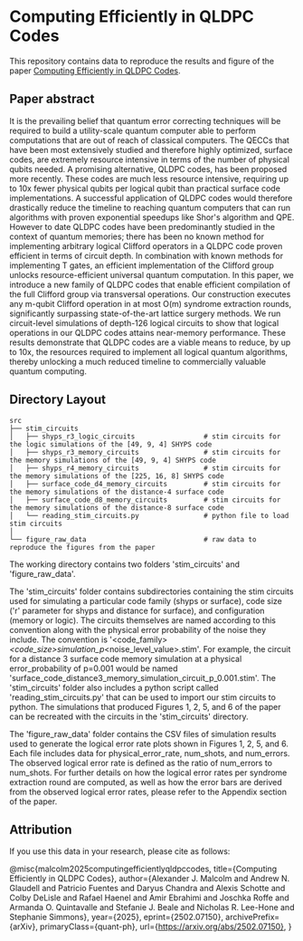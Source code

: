 # Computing Efficiently in QLDPC Codes

This repository contains data to reproduce the results and figure of the paper [Computing Efficiently in QLDPC Codes](https://arxiv.org/abs/2502.07150).

## Paper abstract

It is the prevailing belief that quantum error correcting techniques will be required to build a utility-scale quantum computer able to perform computations that are out of reach of classical computers. The QECCs that have been most extensively studied and therefore highly optimized, surface codes, are extremely resource intensive in terms of the number of physical qubits needed. A promising alternative, QLDPC codes, has been proposed more recently. These codes are much less resource intensive, requiring up to 10x fewer physical qubits per logical qubit than practical surface code implementations. A successful application of QLDPC codes would therefore drastically reduce the timeline to reaching quantum computers that can run algorithms with proven exponential speedups like Shor's algorithm and QPE. However to date QLDPC codes have been predominantly studied in the context of quantum memories; there has been no known method for implementing arbitrary logical Clifford operators in a QLDPC code proven efficient in terms of circuit depth. In combination with known methods for implementing T gates, an efficient implementation of the Clifford group unlocks resource-efficient universal quantum computation. In this paper, we introduce a new family of QLDPC codes that enable efficient compilation of the full Clifford group via transversal operations. Our construction executes any m-qubit Clifford operation in at most O(m) syndrome extraction rounds, significantly surpassing state-of-the-art lattice surgery methods. We run circuit-level simulations of depth-126 logical circuits to show that logical operations in our QLDPC codes attains near-memory performance. These results demonstrate that QLDPC codes are a viable means to reduce, by up to 10x, the resources required to implement all logical quantum algorithms, thereby unlocking a much reduced timeline to commercially valuable quantum computing.

## Directory Layout
    src
    ├── stim_circuits
    │   ├── shyps_r3_logic_circuits                 # stim circuits for the logic simulations of the [49, 9, 4] SHYPS code
    │   ├── shyps_r3_memory_circuits                # stim circuits for the memory simulations of the [49, 9, 4] SHYPS code
    │   ├── shyps_r4_memory_circuits                # stim circuits for the memory simulations of the [225, 16, 8] SHYPS code
    │   ├── surface_code_d4_memory_circuits         # stim circuits for the memory simulations of the distance-4 surface code
    │   ├── surface_code_d8_memory_circuits         # stim circuits for the memory simulations of the distance-8 surface code
    │   └── reading_stim_circuits.py                # python file to load stim circuits
    │
    └── figure_raw_data                             # raw data to reproduce the figures from the paper

The working directory contains two folders 'stim_circuits' and 'figure_raw_data'.

The 'stim_circuits' folder contains subdirectories containing the stim circuits
used for simulating a particular code family (shyps or surface), code size ('r' parameter for shyps and distance for surface), and configuration (memory or logic).
The circuits themselves are named according to this convention along with the physical error probability of the noise they include. The convention is '<code_family>_<code_size>_<configuration>_simulation_p_<noise_level_value>.stim'. For example, the circuit for a distance 3 surface code memory simulation at a
physical error_probability of p=0.001 would be named 'surface_code_distance3_memory_simulation_circuit_p_0.001.stim'. The 'stim_circuits' folder also includes
a python script called 'reading_stim_circuits.py' that can be used to import our stim circuits to python. The simulations that produced Figures 1, 2, 5, and 6 of 
the paper can be recreated with the circuits in the 'stim_circuits' directory.

The 'figure_raw_data' folder contains the CSV files of simulation results used to generate the logical error rate plots shown in Figures 1, 2, 5, and 6. Each file includes data for physical_error_rate, num_shots, and num_errors. The observed logical error rate is defined as the ratio of num_errors to num_shots. For further details on how the logical error rates per syndrome extraction round are computed, as well as how the error bars are derived from the observed logical error rates, please refer to the Appendix section of the paper.

## Attribution

If you use this data in your research, please cite as follows:

@misc{malcolm2025computingefficientlyqldpccodes,
      title={Computing Efficiently in QLDPC Codes}, 
      author={Alexander J. Malcolm and Andrew N. Glaudell and Patricio Fuentes and Daryus Chandra and Alexis Schotte and Colby DeLisle and Rafael Haenel and Amir Ebrahimi and Joschka Roffe and Armanda O. Quintavalle and Stefanie J. Beale and Nicholas R. Lee-Hone and Stephanie Simmons},
      year={2025},
      eprint={2502.07150},
      archivePrefix={arXiv},
      primaryClass={quant-ph},
      url={https://arxiv.org/abs/2502.07150}, 
}
